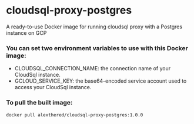 # cloudsql-proxy-postgres
A ready-to-use Docker image for running cloudsql proxy with a Postgres instance on GCP


### You can set two environment variables to use with this Docker image:

* CLOUDSQL_CONNECTION_NAME: the connection name of your CloudSql instance.
* GCLOUD_SERVICE_KEY: the base64-encoded service account used to access your CloudSql instance. 

### To pull the built image:

``` bash
docker pull alexthered/cloudsql-proxy-postgres:1.0.0
```
